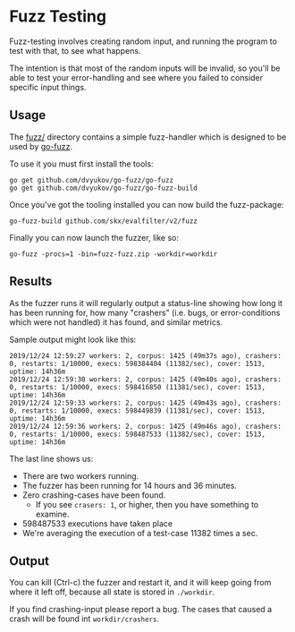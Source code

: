# Fuzz Testing

Fuzz-testing involves creating random input, and running the program to test with that, to see what happens.

The intention is that most of the random inputs will be invalid, so you'll be able to test your error-handling and see where you failed to consider specific input things.


## Usage

The [fuzz/](fuzz/) directory contains a simple fuzz-handler which is designed to be used by [go-fuzz](https://github.com/dvyukov/go-fuzz).

To use it you must first install the tools:

```
go get github.com/dvyukov/go-fuzz/go-fuzz
go get github.com/dvyukov/go-fuzz/go-fuzz-build
```

Once you've got the tooling installed you can now build the fuzz-package:

```
go-fuzz-build github.com/skx/evalfilter/v2/fuzz
```

Finally you can now launch the fuzzer, like so:

```
go-fuzz -procs=1 -bin=fuzz-fuzz.zip -workdir=workdir
```


## Results

As the fuzzer runs it will regularly output a status-line showing how long it has been running for, how many "crashers" (i.e. bugs, or error-conditions which were not handled) it has found, and similar metrics.

Sample output might look like this:

```
2019/12/24 12:59:27 workers: 2, corpus: 1425 (49m37s ago), crashers: 0, restarts: 1/10000, execs: 598384404 (11382/sec), cover: 1513, uptime: 14h36m
2019/12/24 12:59:30 workers: 2, corpus: 1425 (49m40s ago), crashers: 0, restarts: 1/10000, execs: 598416850 (11381/sec), cover: 1513, uptime: 14h36m
2019/12/24 12:59:33 workers: 2, corpus: 1425 (49m43s ago), crashers: 0, restarts: 1/10000, execs: 598449839 (11381/sec), cover: 1513, uptime: 14h36m
2019/12/24 12:59:36 workers: 2, corpus: 1425 (49m46s ago), crashers: 0, restarts: 1/10000, execs: 598487533 (11382/sec), cover: 1513, uptime: 14h36m
```

The last line shows us:

* There are two workers running.
* The fuzzer has been running for 14 hours and 36 minutes.
* Zero crashing-cases have been found.
  * If you see `crasers: 1`, or higher, then you have something to examine.
* 598487533 executions have taken place
* We're averaging the execution of a test-case 11382 times a sec.


## Output

You can kill (Ctrl-c) the fuzzer and restart it, and it will keep going from where it left off, because all state is stored in `./workdir`.

If you find crashing-input please report a bug.  The cases that caused a crash will be found int `workdir/crashers`.
